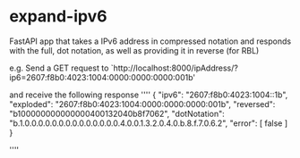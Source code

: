 # expand-ipv6
FastAPI app that takes a IPv6 address in compressed notation and responds with the full, dot notation, as well as providing it in reverse (for RBL)


e.g. Send a GET request to
`http://localhost:8000/ipAddress/?ip6=2607:f8b0:4023:1004:0000:0000:0000:001b'

and receive the following response
''''
{
  "ipv6": "2607:f8b0:4023:1004::1b",
  "exploded": "2607:f8b0:4023:1004:0000:0000:0000:001b",
  "reversed": "b100000000000000400132040b8f7062",
  "dotNotation": "b.1.0.0.0.0.0.0.0.0.0.0.0.0.0.0.4.0.0.1.3.2.0.4.0.b.8.f.7.0.6.2",
  "error": [
    false
  ]
}

''''
